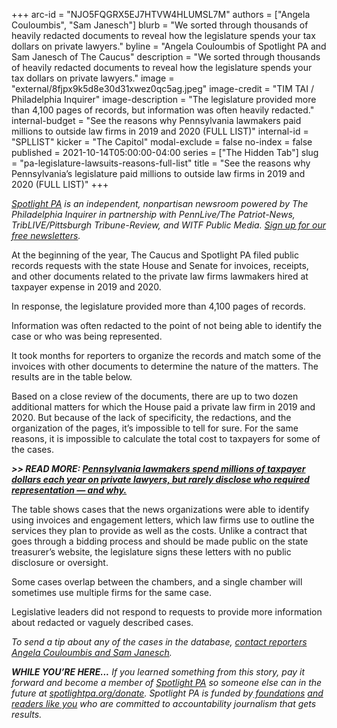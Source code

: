 +++
arc-id = "NJO5FQGRX5EJ7HTVW4HLUMSL7M"
authors = ["Angela Couloumbis", "Sam Janesch"]
blurb = "We sorted through thousands of heavily redacted documents to reveal how the legislature spends your tax dollars on private lawyers."
byline = "Angela Couloumbis of Spotlight PA and Sam Janesch of The Caucus"
description = "We sorted through thousands of heavily redacted documents to reveal how the legislature spends your tax dollars on private lawyers."
image = "external/8fjpx9k5d8e30d31xwez0qc5ag.jpeg"
image-credit = "TIM TAI / Philadelphia Inquirer"
image-description = "The legislature provided more than 4,100 pages of records, but information was often heavily redacted."
internal-budget = "See the reasons why Pennsylvania lawmakers paid millions to outside law firms in 2019 and 2020 (FULL LIST)"
internal-id = "SPLLIST"
kicker = "The Capitol"
modal-exclude = false
no-index = false
published = 2021-10-14T05:00:00-04:00
series = ["The Hidden Tab"]
slug = "pa-legislature-lawsuits-reasons-full-list"
title = "See the reasons why Pennsylvania’s legislature paid millions to outside law firms in 2019 and 2020 (FULL LIST)"
+++

<a href="https://lesspage.com/"><i>Spotlight PA</i></a><i> is an independent, nonpartisan newsroom powered by The Philadelphia Inquirer in partnership with PennLive/The Patriot-News, TribLIVE/Pittsburgh Tribune-Review, and WITF Public Media. </i><a href="https://lesspage.com/newsletters"><i>Sign up for our free newsletters</i></a><i>.</i>

At the beginning of the year, The Caucus and Spotlight PA filed public records requests with the state House and Senate for invoices, receipts, and other documents related to the private law firms lawmakers hired at taxpayer expense in 2019 and 2020.

In response, the legislature provided more than 4,100 pages of records.

Information was often redacted to the point of not being able to identify the case or who was being represented.

<script src="https://lesspage.com/embed.js" async></script><div data-spl-embed-version="1" data-spl-src="https://lesspage.com/embeds/newsletter/"></div>

It took months for reporters to organize the records and match some of the invoices with other documents to determine the nature of the matters. The results are in the table below.

Based on a close review of the documents, there are up to two dozen additional matters for which the House paid a private law firm in 2019 and 2020. But because of the lack of specificity, the redactions, and the organization of the pages, it’s impossible to tell for sure. For the same reasons, it is impossible to calculate the total cost to taxpayers for some of the cases.

<i><b>&gt;&gt; READ MORE: </b></i><a href="https://lesspage.com/news/2021/10/pennsylvania-legislature-legal-bills-private-lawyers/" target="_blank"><i><b>Pennsylvania lawmakers spend millions of taxpayer dollars each year on private lawyers, but rarely disclose who required representation — and why.</b></i></a>

The table shows cases that the news organizations were able to identify using invoices and engagement letters, which law firms use to outline the services they plan to provide as well as the costs. Unlike a contract that goes through a bidding process and should be made public on the state treasurer’s website, the legislature signs these letters with no public disclosure or oversight.

Some cases overlap between the chambers, and a single chamber will sometimes use multiple firms for the same case.

Legislative leaders did not respond to requests to provide more information about redacted or vaguely described cases.

<i>To send a tip about any of the cases in the database, </i><a href="mailto:acouloumbis@spotlightpa.org" target="_blank"><i>contact reporters Angela Couloumbis and Sam Janesch</i></a><i>.</i>

<div class="flourish-embed flourish-table" data-src="visualisation/7522446"><script src="https://public.flourish.studio/resources/embed.js"></script></div>

<i><b>WHILE YOU’RE HERE...</b></i><i> If you learned something from this story, pay it forward and become a member of </i><a href="https://lesspage.com/"><i>Spotlight PA</i></a><i> so someone else can in the future at </i><a href="http://spotlightpa.org/donate"><i>spotlightpa.org/donate</i></a><i>. Spotlight PA is funded by</i><a href="https://lesspage.com/support"><i> foundations</i></a><i> </i><a href="https://lesspage.com/support"><i>and readers like you</i></a><i> who are committed to accountability journalism that gets results.</i>
